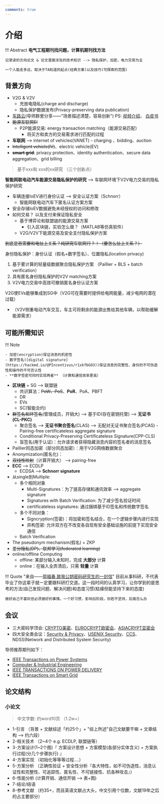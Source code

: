 ```yaml
---
comments: true
---
```


# 介绍

!!! Abstract
    **电气工程期刊找问题，计算机期刊找方法**

    记录读的方向论文 & 论文里面涉及的技术知识 --> 隐私保护，加密，电力交易为主
    
    一个人能走多远，取决于TA知道的起点(经典方案)以及技巧(可探索的范围)


## 背景方向
- V2G & V2V
    - 充放电隐私(charge and discharge)
    - 隐私保护数据发布(Privacy-preserving data publication)
- [车路云](https://www.tsinghua.edu.cn/info/1182/109825.htm)(导师群里分享——"场景描述清楚，容易创新") PS: [视频介绍](https://www.bilibili.com/video/BV1V1421y7n3/?spm_id_from=333.337.search-card.all.click&vd_source=41a19477b1cd284eb33c00c0aae3f725)， [白皮书](https://13115299.s21i.faiusr.com/61/1/ABUIABA9GAAgzKiYngYo_oOy7AY.pdf)
- ~~能源互联网EI~~
    - P2P能源交易: energy transaction matching（能源交易匹配）
        - 将买方和卖方的交易需求进行匹配的过程
- **车联网** --> internet of vehicles(VANET)
      -  charging 、bidding、auction
- ~~Intelligent vehicle(IV)~~、electric vehicle(EV)
- ~~**smart grid**~~: privacy protection、identity authentication、secure data aggregation、grid billing 

> 基于xxx和 xxx的xx研究 （三个创新点）


**智能网联电动汽车能源交易隐私保护的研究**  -->  车联网环境下V2V电力交易的隐私保护研究

- 车辆连接IoEV进行身份认证 --> 安全认证方案（Schnorr）
    * 智能网联电动汽车下匿名认证方案方案
- 安全存储IoEV数据避免未经授权的访问和修改
- 如何交易？ 以及支付来保证隐私安全
    * 基于博弈论和联盟链的能源交易方案
        + 引入区块链，实验怎么做？（MATLAB等仿真软件）
    * V2G/V2V下能源交易及安全支付隐私保护方案


~~到底是否需要和电扯上关系？纯研究车联网行？！（要怎么扯上关系？）~~

身份隐私保护：身份认证（假名+数字签名）、位置隐私(location privacy)

1.	基于雾计算的轻量级数据聚合隐私保护方案 （Paillier + BLS + batch verification）
2.	具有匿名身份隐私保护的V2V matching方案 
3.	V2V电力交易中高效可撤销匿名身份认证方案


V2G使EVs能够集成到SG中（V2G可在需要时提供给电网能量，减少电网的潜在过载）

- （V2V侧重电动汽车交互，车主可将剩余的能源出售给其他车辆，以帮助缓解能源需求）

## 可能所需知识

!!! Note

    - 加密(encryption)保证消息的机密性
    - 数字签名([digital signature](https://hackmd.io/@PIncentivus/r1xkfbGO3))保证消息的完整性、身份的不可伪造性和操作的不可否认性
    - **数字签密可同时实现两者** （计算和通信效率更高）

- **区块链** + SG --> 联盟链
    - 共识算法：~~PoW、PoS~~、**PoR**、PoA、PBFT
    - DR
    - EVs
    - SC(智能合约)
- ~~群签名和环签名~~(管理成员，开销大) --> 基于ID(存在密钥托管) --> **无证书(CL-PKC)**
    - 聚合签名 --> **无证书聚合签名**(CLAS) --> 无配对无证书聚合签名(PCAS)
          - Pairing-free certificateless aggregate signature 
    - Conditional Privacy-Preserving Certificateless Signature(CPP-CLS)
    - 盲签名(用于认证)：允许请求者获得隐藏消息内容的签名者的消息签名
- Paillier同态加密（部分同态加密）：用于V2G网络数据聚合
- Anonymization(匿名化)： 
- ~~双线性映射~~（计算开销大） --> pairing-free
- **ECC** --> ECDLP
    - ECDSA --> **Schnorr signature**
- 从single到Multiple: 
    - 多个相同对象
        * Multi-Signatures：为了提高存储和通讯效率 --> aggregate signature
        * Signatures with Batch Verification: 为了减少签名验证时间
        * certificateless signatures: 通过捆绑基于ID签名和传统数字签名
    - 多个不同对象：
        * Signcryption(签密)：将加密和签名结合，在一个逻辑步骤内进行实现
        * 异构签密:  允许双方在不改变各自现有安全基础设施的前提下实现安全通信
    - Batch Verification  
- The pseudonym mechanism(假名) + ZKP
- ~~差分隐私(DP)、联邦学习(federated learning)~~
- online/offline Computing
    * offline: 某部分输入未知时，完成 **大部分** 计算
    * online：在输入全弄清后，只需 **轻量** 计算

!!! Quote "来自——[郭福春.致我公钥密码研究生的一封信](https://documents.uow.edu.au/~fuchun/jow/001-revisited.pdf)"
    目前从事科研，不代表毕业了你这辈子就一定要跟科研打交道。这一段时间的认真学习，让你学到的是思考的方法(自己发现问题、解决问题)和态度习惯(枯燥但能坚持下来的态度)

    做好自己不喜欢但必须做好的事情。一个好习惯，影响后阶段，你若不坚持，后面怎么办


## 会议

- 三大密码学顶会: [CRYPTO美密](https://www.iacr.org/meetings/crypto/)、[EUROCRYPT欧密会](https://www.iacr.org/meetings/eurocrypt/)、[ASIACRYPT亚密会](https://asiacrypt.iacr.org/)
- 四大安全类会议：[Security & Privacy](https://onlinelibrary.wiley.com/journal/24756725)、[USENIX Security](https://www.usenix.org/conferences)、[CCS](https://dl.acm.org/conference/ccs)、NDSS(Network and Distributed System Security)

导师推荐期刊如下：
    
- [IEEE Transactions on Power Systems](https://ieeexplore.ieee.org/xpl/RecentIssue.jsp?punumber=59)
- [Computer & Industrial Engineering](https://www.sciencedirect.com/journal/computers-and-industrial-engineering)
- [IEEE TRANSACTIONS ON POWER DELIVERY](https://ieeexplore.ieee.org/xpl/RecentIssue.jsp?punumber=61)
- [IEEE Transactions on Smart Grid](https://ieeexplore.ieee.org/xpl/RecentIssue.jsp?punumber=5165411)

## 论文结构 

### 小论文

> 中文字数: 约word10页 （1.2w+）

- 1-引言 （背景 + 文献综述「约25个」+ "综上所述"自己文献要干嘛 +  文章结构  --> 约六段）
- 2-相关技术 （2~4个 e.g. ECDLP, 联盟链等） 
- 3-方案设计(1~2个图)『 方案设计思想 + 方案模型(各部分实体含义) + 方案执行过程(分几个步骤执行) 』
- 4-方案实现 （初始化等等等过程....）
- 5-方案分析 （正确性验证 + 安全性分析『各大特性，如不可伪造性，消息认证性和完整性、可追踪性、匿名性、不可链接性、抗各种攻击』）
- 6-性能分析 (计算开销、通信开销  -->  表+图)
- 7-结论/结语
- 8-参考文献 （约35+，而且英语文献占大头，中文引用个位数，文献19年之后的占主要部分）